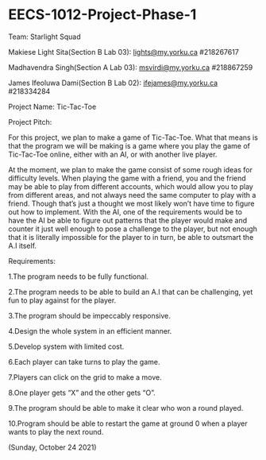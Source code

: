# EECS-1012-Project-Phase-1

Team: Starlight Squad

Makiese Light Sita(Section B Lab 03): lights@my.yorku.ca #218267617

Madhavendra Singh(Section A Lab 03):  msvirdi@my.yorku.ca #218867259

James Ifeoluwa Dami(Section B Lab 02): ifejames@my.yorku.ca   #218334284

Project Name: Tic-Tac-Toe


Project Pitch:

For this project, we plan to make a game of Tic-Tac-Toe. What that means is that the program we will be making is a game where you play the game of Tic-Tac-Toe online, either with an AI, or with another live player.

At the moment, we plan to make the game consist of some rough ideas for difficulty levels. When playing the game with a friend, you and the friend may be able to play from different accounts, which would allow you to play from different areas, and not always need the same computer to play with a friend. Though that’s just a thought we most likely won’t have time to figure out how to implement. With the AI, one of the requirements would be to have the AI be able to figure out patterns that the player would make and counter it just well enough to pose a challenge to the player, but not enough that it is literally impossible for the player to in turn, be able to outsmart the A.I itself.




Requirements:

1.The program needs to be fully functional.

2.The program needs to be able to build an A.I that can be challenging, yet fun to play against for the player.

3.The program should be impeccably responsive.

4.Design the whole system in an efficient manner.

5.Develop system with limited cost.

6.Each player can take turns to play the game.

7.Players can click on the grid to make a move.

8.One player gets “X” and the other gets “O”.

9.The program should be able to make it clear who won a round played.

10.Program should be able to restart the game at ground 0 when a player wants to play the next round. 



(Sunday, October 24 2021)
